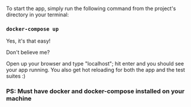 To start the app, simply run the following command from the project's directory in your terminal:

### `docker-compose up`

Yes, it's that easy!

Don't believe me?

Open up your browser and type "localhost"; hit enter and you should see your app running. 
You also get hot reloading for both the app and the test suites :)

### PS: Must have docker and docker-compose installed on your machine
